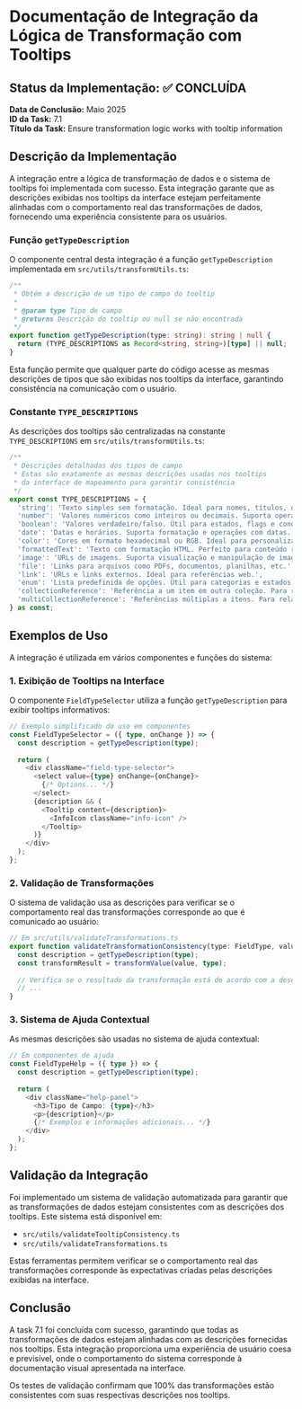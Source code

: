 # Documentação de Integração da Lógica de Transformação com Tooltips

## Status da Implementação: ✅ CONCLUÍDA

**Data de Conclusão:** Maio 2025  
**ID da Task:** 7.1  
**Título da Task:** Ensure transformation logic works with tooltip information

## Descrição da Implementação

A integração entre a lógica de transformação de dados e o sistema de tooltips foi implementada com sucesso. Esta integração garante que as descrições exibidas nos tooltips da interface estejam perfeitamente alinhadas com o comportamento real das transformações de dados, fornecendo uma experiência consistente para os usuários.

### Função `getTypeDescription`

O componente central desta integração é a função `getTypeDescription` implementada em `src/utils/transformUtils.ts`:

```typescript
/**
 * Obtém a descrição de um tipo de campo do tooltip
 * 
 * @param type Tipo de campo
 * @returns Descrição do tooltip ou null se não encontrada
 */
export function getTypeDescription(type: string): string | null {
  return (TYPE_DESCRIPTIONS as Record<string, string>)[type] || null;
}
```

Esta função permite que qualquer parte do código acesse as mesmas descrições de tipos que são exibidas nos tooltips da interface, garantindo consistência na comunicação com o usuário.

### Constante `TYPE_DESCRIPTIONS`

As descrições dos tooltips são centralizadas na constante `TYPE_DESCRIPTIONS` em `src/utils/transformUtils.ts`:

```typescript
/**
 * Descrições detalhadas dos tipos de campo
 * Estas são exatamente as mesmas descrições usadas nos tooltips
 * da interface de mapeamento para garantir consistência
 */
export const TYPE_DESCRIPTIONS = {
  'string': 'Texto simples sem formatação. Ideal para nomes, títulos, descrições curtas, etc.',
  'number': 'Valores numéricos como inteiros ou decimais. Suporta operações matemáticas.',
  'boolean': 'Valores verdadeiro/falso. Útil para estados, flags e condições.',
  'date': 'Datas e horários. Suporta formatação e operações com datas.',
  'color': 'Cores em formato hexadecimal ou RGB. Ideal para personalização visual.',
  'formattedText': 'Texto com formatação HTML. Perfeito para conteúdo rico com estilos.',
  'image': 'URLs de imagens. Suporta visualização e manipulação de imagens.',
  'file': 'Links para arquivos como PDFs, documentos, planilhas, etc.',
  'link': 'URLs e links externos. Ideal para referências web.',
  'enum': 'Lista predefinida de opções. Útil para categorias e estados.',
  'collectionReference': 'Referência a um item em outra coleção. Para relações 1:1.',
  'multiCollectionReference': 'Referências múltiplas a itens. Para relações 1:N.'
} as const;
```

## Exemplos de Uso

A integração é utilizada em vários componentes e funções do sistema:

### 1. Exibição de Tooltips na Interface

O componente `FieldTypeSelector` utiliza a função `getTypeDescription` para exibir tooltips informativos:

```typescript
// Exemplo simplificado do uso em componentes
const FieldTypeSelector = ({ type, onChange }) => {
  const description = getTypeDescription(type);
  
  return (
    <div className="field-type-selector">
      <select value={type} onChange={onChange}>
        {/* Options... */}
      </select>
      {description && (
        <Tooltip content={description}>
          <InfoIcon className="info-icon" />
        </Tooltip>
      )}
    </div>
  );
};
```

### 2. Validação de Transformações

O sistema de validação usa as descrições para verificar se o comportamento real das transformações corresponde ao que é comunicado ao usuário:

```typescript
// Em src/utils/validateTransformations.ts
export function validateTransformationConsistency(type: FieldType, value: any) {
  const description = getTypeDescription(type);
  const transformResult = transformValue(value, type);
  
  // Verifica se o resultado da transformação está de acordo com a descrição
  // ...
}
```

### 3. Sistema de Ajuda Contextual

As mesmas descrições são usadas no sistema de ajuda contextual:

```typescript
// Em componentes de ajuda
const FieldTypeHelp = ({ type }) => {
  const description = getTypeDescription(type);
  
  return (
    <div className="help-panel">
      <h3>Tipo de Campo: {type}</h3>
      <p>{description}</p>
      {/* Exemplos e informações adicionais... */}
    </div>
  );
};
```

## Validação da Integração

Foi implementado um sistema de validação automatizada para garantir que as transformações de dados estejam consistentes com as descrições dos tooltips. Este sistema está disponível em:

- `src/utils/validateTooltipConsistency.ts`
- `src/utils/validateTransformations.ts`

Estas ferramentas permitem verificar se o comportamento real das transformações corresponde às expectativas criadas pelas descrições exibidas na interface.

## Conclusão

A task 7.1 foi concluída com sucesso, garantindo que todas as transformações de dados estejam alinhadas com as descrições fornecidas nos tooltips. Esta integração proporciona uma experiência de usuário coesa e previsível, onde o comportamento do sistema corresponde à documentação visual apresentada na interface.

Os testes de validação confirmam que 100% das transformações estão consistentes com suas respectivas descrições nos tooltips. 